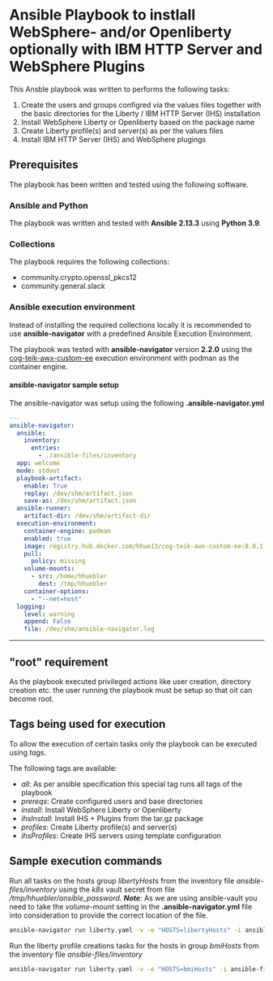 # Ansible Playbook to instlall WebSphere- and/or Openliberty optionally with IBM HTTP Server and WebSphere Plugins

This Ansble playbook was written to performs the following tasks:

1. Create the users and groups configred via the values files together with the basic directories for the Liberty / IBM HTTP Server (IHS) installation
2. Install WebSphere Liberty or Openliberty based on the package name
3. Create Liberty profile(s) and server(s) as per the values files
4. Install IBM HTTP Server (IHS) and WebSphere plugings

## Prerequisites

The playbook has been written and tested using the following software.

### Ansible and Python

The playbook was written and tested with **Ansible 2.13.3** using **Python 3.9**.

### Collections

The playbook requires the following collections:

- community.crypto.openssl_pkcs12
- community.general.slack

### Ansible execution environment

Instead of installing the required collections locally it is recommended to use **ansible-navigator** with a predefined Ansible Execution Environment.

The playbook was tested with **ansible-navigator** version **2.2.0** using the [cog-teik-awx-custom-ee](https://github.com/hhue13/cog-teik-awx-custom-ee) execution environment with podman as the container engine.

#### ansible-navigator sample setup

The ansible-navigator was setup using the following **.ansible-navigator.yml**

```yaml
---
ansible-navigator:
  ansible:
    inventory:
      entries:
        - ./ansible-files/inventory
  app: welcome
  mode: stdout
  playbook-artifact:
    enable: True
    replay: /dev/shm/artifact.json
    save-as: /dev/shm/artifact.json
  ansible-runner:
    artifact-dir: /dev/shm/artifact-dir
  execution-environment:
    container-engine: podman
    enabled: true
    image: registry.hub.docker.com/hhue13/cog-teik-awx-custom-ee:0.0.1
    pull:
      policy: missing
    volume-mounts:
      - src: /home/hhuebler
        dest: /tmp/hhuebler
    container-options:
      - "--net=host"
  logging:
    level: warning
    append: False
    file: /dev/shm/ansible-navigator.log

```

---

## "root" requirement

As the playbook executed privileged actions like user creation, directory creation etc. the user running the playbook must be setup so that oit can become root.

## Tags being used for execution

To allow the execution of certain tasks only the playbook can be executed using *tags*.

The following tags are available:

- *all*: As per ansible specification this special tag runs all tags of the playbook
- *prereqs*: Create configured users and base directories
- *install*: Install WebSphere Liberty or Openliberty
- *ihsInstall*: Install IHS + Plugins from the tar.gz package
- *profiles*: Create Liberty profile(s) and server(s)
- *ihsProfiles*: Create IHS servers using template configuration

## Sample execution commands

Run all tasks on the hosts group *libertyHosts* from the inventory file *ansible-files/inventory* using the *k8s* vault secret from file */tmp/hhuebler/ansible_password*.
***Note***: As we are using ansible-vault you need to take the *volume-mount* setting in the **.ansible-navigator.yml** file into consideration to provide the correct location of the file.

```bash
ansible-navigator run liberty.yaml -v -e "HOSTS=libertyHosts" -i ansible-files/inventory -t all --vault-id k8s@/tmp/hhuebler/ansible_password
```


Run the liberty profile creations tasks for the hosts in group *bmiHosts* from the inventory file *ansible-files/inventory*

```bash
ansible-navigator run liberty.yaml -v -e "HOSTS=bmiHosts" -i ansible-files/inventory -t profiles  --vault-id k8s@/tmp/hhuebler/ansible_password
```
